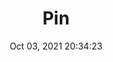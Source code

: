 ---
id: 89
title: Pin 
file-slug: pin
date: Oct 03, 2021 20:34:23
feature: false
category: icons
angle: dynamic
clay: https://3dicons.sgp1.cdn.digitaloceanspaces.com/v1/dynamic/clay/pin-dynamic-clay.png
gradient: https://3dicons.sgp1.cdn.digitaloceanspaces.com/v1/dynamic/gradient/pin-dynamic-gradient.png
color: https://3dicons.sgp1.cdn.digitaloceanspaces.com/v1/dynamic/color/pin-dynamic-color.png
premium: https://3dicons.sgp1.cdn.digitaloceanspaces.com/v1/dynamic/premium/pin-dynamic-premium.png
---